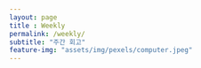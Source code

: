 ```yaml
---
layout: page
title : Weekly 
permalink: /weekly/
subtitle: "주간 회고" 
feature-img: "assets/img/pexels/computer.jpeg"
---
```


